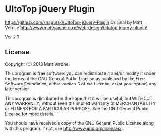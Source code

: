 # UItoTop jQuery Plugin

https://github.com/knagurski/UItoTop-jQuery-Plugin
Original by Matt Verone http://www.mattvarone.com/web-design/uitotop-jquery-plugin/  

Ver 2.0

## License 

Copyright (C) 2010  Matt Varone

This program is free software: you can redistribute it and/or modify
it under the terms of the GNU General Public License as published by
the Free Software Foundation, either version 3 of the License, or
(at your option) any later version.

This program is distributed in the hope that it will be useful,
but WITHOUT ANY WARRANTY; without even the implied warranty of
MERCHANTABILITY or FITNESS FOR A PARTICULAR PURPOSE.  See the
GNU General Public License for more details.

You should have received a copy of the GNU General Public License
along with this program.  If not, see <http://www.gnu.org/licenses/>.